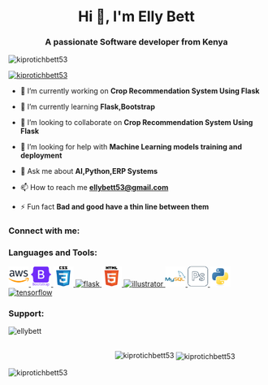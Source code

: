 <h1 align="center">Hi 👋, I'm Elly Bett</h1>
<h3 align="center">A passionate Software developer from Kenya</h3>

<p align="left"> <img src="https://komarev.com/ghpvc/?username=kiprotichbett53&label=Profile%20views&color=0e75b6&style=flat" alt="kiprotichbett53" /> </p>

<p align="left"> <a href="https://github.com/ryo-ma/github-profile-trophy"><img src="https://github-profile-trophy.vercel.app/?username=kiprotichbett53" alt="kiprotichbett53" /></a> </p>

- 🔭 I’m currently working on **Crop Recommendation System Using Flask**

- 🌱 I’m currently learning **Flask,Bootstrap**

- 👯 I’m looking to collaborate on **Crop Recommendation System Using Flask**

- 🤝 I’m looking for help with **Machine Learning models training and deployment**

- 💬 Ask me about **AI,Python,ERP Systems**

- 📫 How to reach me **ellybett53@gmail.com**

- ⚡ Fun fact **Bad and good have a thin line between them**

<h3 align="left">Connect with me:</h3>
<p align="left">
</p>

<h3 align="left">Languages and Tools:</h3>
<p align="left"> <a href="https://aws.amazon.com" target="_blank" rel="noreferrer"> <img src="https://raw.githubusercontent.com/devicons/devicon/master/icons/amazonwebservices/amazonwebservices-original-wordmark.svg" alt="aws" width="40" height="40"/> </a> <a href="https://getbootstrap.com" target="_blank" rel="noreferrer"> <img src="https://raw.githubusercontent.com/devicons/devicon/master/icons/bootstrap/bootstrap-plain-wordmark.svg" alt="bootstrap" width="40" height="40"/> </a> <a href="https://www.w3schools.com/css/" target="_blank" rel="noreferrer"> <img src="https://raw.githubusercontent.com/devicons/devicon/master/icons/css3/css3-original-wordmark.svg" alt="css3" width="40" height="40"/> </a> <a href="https://flask.palletsprojects.com/" target="_blank" rel="noreferrer"> <img src="https://www.vectorlogo.zone/logos/pocoo_flask/pocoo_flask-icon.svg" alt="flask" width="40" height="40"/> </a> <a href="https://www.w3.org/html/" target="_blank" rel="noreferrer"> <img src="https://raw.githubusercontent.com/devicons/devicon/master/icons/html5/html5-original-wordmark.svg" alt="html5" width="40" height="40"/> </a> <a href="https://www.adobe.com/in/products/illustrator.html" target="_blank" rel="noreferrer"> <img src="https://www.vectorlogo.zone/logos/adobe_illustrator/adobe_illustrator-icon.svg" alt="illustrator" width="40" height="40"/> </a> <a href="https://www.mysql.com/" target="_blank" rel="noreferrer"> <img src="https://raw.githubusercontent.com/devicons/devicon/master/icons/mysql/mysql-original-wordmark.svg" alt="mysql" width="40" height="40"/> </a> <a href="https://www.photoshop.com/en" target="_blank" rel="noreferrer"> <img src="https://raw.githubusercontent.com/devicons/devicon/master/icons/photoshop/photoshop-line.svg" alt="photoshop" width="40" height="40"/> </a> <a href="https://www.python.org" target="_blank" rel="noreferrer"> <img src="https://raw.githubusercontent.com/devicons/devicon/master/icons/python/python-original.svg" alt="python" width="40" height="40"/> </a> <a href="https://www.tensorflow.org" target="_blank" rel="noreferrer"> <img src="https://www.vectorlogo.zone/logos/tensorflow/tensorflow-icon.svg" alt="tensorflow" width="40" height="40"/> </a> </p>

<h3 align="left">Support:</h3>
<p><a href="https://ko-fi.com/ellybett"> <img align="left" src="https://cdn.ko-fi.com/cdn/kofi3.png?v=3" height="50" width="210" alt="ellybett" /></a></p><br><br>

<p><img align="left" src="https://github-readme-stats.vercel.app/api/top-langs?username=kiprotichbett53&show_icons=true&locale=en&layout=compact" alt="kiprotichbett53" /></p>

<p>&nbsp;<img align="center" src="https://github-readme-stats.vercel.app/api?username=kiprotichbett53&show_icons=true&locale=en" alt="kiprotichbett53" /></p>

<p><img align="center" src="https://github-readme-streak-stats.herokuapp.com/?user=kiprotichbett53&" alt="kiprotichbett53" /></p>
